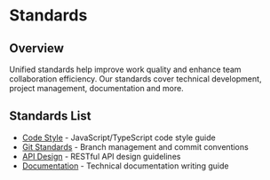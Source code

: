 # Standards

## Overview

Unified standards help improve work quality and enhance team collaboration efficiency. Our standards cover technical development, project management, documentation and more.

## Standards List

- [Code Style](/en/standards/code-style) - JavaScript/TypeScript code style guide
- [Git Standards](/en/standards/git) - Branch management and commit conventions
- [API Design](/en/standards/api) - RESTful API design guidelines
- [Documentation](/en/standards/docs) - Technical documentation writing guide